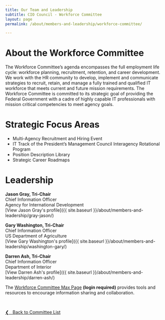 ```yaml
---
title: Our Team and Leadership
subtitle: CIO Council - Workforce Committee
layout: page
permalink: /about/members-and-leadership/workforce-committee/

---
```

# About the Workforce Committee
The Workforce Committee’s agenda encompasses the full employment life cycle: workforce planning, recruitment, retention, and career development. We work with the HR community to develop, implement and communicate strategies to recruit, retain, and manage a fully trained and qualified IT workforce that meets current and future mission requirements. The Workforce Committee is committed to its strategic goal of providing the Federal Government with a cadre of highly capable IT professionals with mission critical competencies to meet agency goals.

# Strategic Focus Areas
* Multi-Agency Recruitment and Hiring Event
* IT Track of the President’s Management Council Interagency Rotational Program
* Position Description Library
* Strategic Career Roadmaps

# Leadership
**Jason Gray, Tri-Chair**<br/>
Chief Information Officer<br/>
Agency for International Development<br/>
[View Jason Gray's profile]({{ site.baseurl }}/about/members-and-leadership/gray-jason/)

**Gary Washington, Tri-Chair**<br/>
Chief Information Officer<br/>
US Department of Agriculture<br/>
[View Gary Washington's profile]({{ site.baseurl }}/about/members-and-leadership/washington-gary/)

**Darren Ash, Tri-Chair**<br/>
Chief Information Officer<br/>
Department of Interior<br/>
[View Darren Ash's profile]({{ site.baseurl }}/about/members-and-leadership/darren-ash/)

The [Workforce Committee Max Page](https://community.max.gov/display/Egov/CIO+Council+Workforce+Committee) **(login required)** provides tools and resources to encourage information sharing and collaboration.

&nbsp;

<a href="{{site.baseurl}}/about/members-and-leadership/#council-committees">&#10094; &nbsp; Back to Committee List</a><br>
